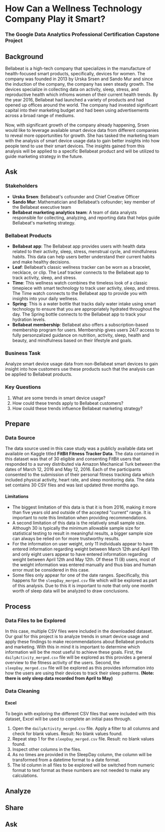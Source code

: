 # How Can a Wellness Technology Company Play it Smart?
### The Google Data Analytics Professional Certification Capstone Project

## Background
Bellabeat is a high-tech company that specializes in the manufacture of health-focused smart products, specifically, devices for women. The company was founded in 2013 by Urska Srsen and Sando Mur and since the induction of the company, the company has seen steady growth. The devices specialize in collecting data on activity, sleep, stress, and reproductive health which infroms women of their current health trends. By the year 2016, Bellabeat had launched a variety of products and had opened up offices around the world. The company had invested significant capital into their marketing budget and had been using advertisements across a broad range of mediums.

Now, with significant growth of the company already happening, Srsen would like to leverage available smart device data from different companies to reveal more opportunities for growth. She has tasked the marketing team with the analysis of smart device usage data to gain better insights into how people tend to use their smart devices. The insights gained from this analysis will be applied to a specific Bellabeat product and will be utilized to guide marketing strategy in the future.
## Ask
### Stakeholders
* __Urska Srsen__: Bellabeat's cofounder and Chief Creative Officer
* __Sando Mur__: Mathematician and Bellabeat’s cofounder; key member of the Bellabeat executive team
* __Bellabeat marketing analytics team__: A team of data analysts responsible for collecting, analyzing, and reporting data that helps guide Bellabeat's marketing strategy.

### Bellabeat Products
* __Bellabeat app__: The Bellabeat app provides users with health data related to their activity, sleep, stress, menstrual cycle, and mindfulness habits. This data can help users better understand their current habits and make healthy decisions.
* __Leaf__: Bellabeat’s classic wellness tracker can be worn as a bracelet, necklace, or clip. The Leaf tracker connects to the Bellabeat app to track activity, sleep, and stress.
* __Time__: This wellness watch combines the timeless look of a classic timepiece with smart technology to track user activity, sleep, and stress. The Time watch connects to the Bellabeat app to provide you with insights into your daily wellness.
* __Spring__: This is a water bottle that tracks daily water intake using smart technology to ensure that you are appropriately hydrated throughout the day. The Spring bottle connects to the Bellabeat app to track your hydration levels.
* __Bellabeat membership__: Bellabeat also offers a subscription-based membership program for users. Membership gives users 24/7 access to fully personzalized guidance on nutrition, activity, sleep, health and beauty, and mindfulness based on their lifestyle and goals.

### Business Task
Analyze smart device usage data from non-Bellabeat smart devices to gain insight into how customers use these products such that the analysis can be applied to Bellabeat products.

### Key Questions 
1. What are some trends in smart device usage?
2. How could these trends apply to Bellabeat customers?
3. How could these trends influence Bellabeat marketing strategy?

## Prepare
### Data Source
The data source used in this case study was a publicly available data set available on Kaggle titled __FitBit Fitness Tracker Data__. The data contained in this dataset was that of 30 eligible and consenting FitBit users that responded to a survey distributed via Amazon Mechanical Turk between the dates of March 12, 2016 and May 12, 2016. Each of the participants consented to the submission of their personal fitness tracking data which included physical activity, heart rate, and sleep monitoring data. The data set contains 30 CSV files and was last updated three months ago.

#### Limitations
* The biggest limitation of this data is that it is from 2016, making it more than five years old and outside of the accepted "current" range. It is important to note this limitation when providing recommendations.
* A second limitation of this data is the relatively small sample size. Although 30 is typically the minimum allowable sample size for statistical testing to result in meaningful results, a bigger sample size can always be relied on for more trustworthy results.
* For the information on user weight, only 11 individuals appear to have entered information regarding weight between March 12th and April 11th and only eight users appear to have entered information regarding weight between April 12th and May 12th. Of these 11 (8) users, most of the weight information was entered manually and thus bias and human error must be considered in this case.
* Some files only appear for one of the date ranges. Specifically, this happens for the `sleepDay_merged.csv` file which will be explored as part of this analysis. Due to this it is important to note that only one month worth of sleep data will be analyzed to draw conclusions. 
## Process
### Data Files to be Explored
In this case, multiple CSV files were included in the downloaded dataset. Our goal for this project is to analyze trends in smart device usage and apply these findings to make recommendations about Bellabeat products and marketing. With this in mind it is important to determine which information will be the most useful to achieve these goals. First, the `dailyActivity_merged.csv` file will be explored as this provides a general overview to the fitness activity of the users. Second, the `sleepDay_merged.csv` file will be explored as this provides information into how the users are using their devices to track their sleep patterns. __(Note: there is only sleep data recorded from April to May)__
### Data Cleaning
#### Excel
To begin with exploring the different CSV files that were included with this dataset, Excel will be used to complete an initial pass through.
1. Open the `dailyActivity_merged.csv` file. Apply a filter to all columns and check for blank values. Result: No blank values found.
2. Repeat step 1 for the `sleepDay_merged.csv` file. Result: no blank values found.
3. Inspect other columns in the files.
4. As no times are provided in the SleepDay column, the column will be transformed from a datetime format to a date format.
5. The Id column in all files to be explored will be switched from numeric format to text format as these numbers are not needed to make any calculations.
## Analyze

## Share

## Ask
